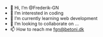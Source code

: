 - 👋 Hi, I’m @Frederik-GN
- 👀 I’m interested in coding
- 🌱 I’m currently learning web development
- 💞️ I’m looking to collaborate on ...
- 📫 How to reach me fgn@betoni.dk

<!---
Frederik-GN/Frederik-GN is a ✨ special ✨ repository because its `README.md` (this file) appears on your GitHub profile.
You can click the Preview link to take a look at your changes.
--->

